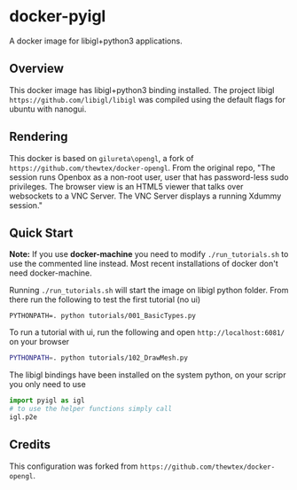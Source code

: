 docker-pyigl
=============
A docker image for libigl+python3 applications. 

Overview
--------
This docker image has libigl+python3 binding installed. The project libigl `https://github.com/libigl/libigl` was compiled 
using the default flags for ubuntu with nanogui.

Rendering
--------
This docker is based on `gilureta\opengl`, a fork of `https://github.com/thewtex/docker-opengl`. 
From the original repo, "The session runs Openbox as a non-root user, user that has password-less sudo privileges. 
The browser view is an HTML5 viewer that talks over websockets to a VNC Server. 
The VNC Server displays a running Xdummy session."

Quick Start
--------
__Note:__ If you use __docker-machine__ you need to modify `./run_tutorials.sh` to use the commented line instead. Most recent installations of docker don't need docker-machine.

Running `./run_tutorials.sh` will start the image on libigl python folder. 
From there run the following to test the first tutorial (no ui)
```
PYTHONPATH=. python tutorials/001_BasicTypes.py
```
To run a tutorial with ui, run the following and open `http://localhost:6081/` on your browser
```bash
PYTHONPATH=. python tutorials/102_DrawMesh.py
```
The libigl bindings have been installed on the system python, on your scripr you only need to use
```python
import pyigl as igl
# to use the helper functions simply call
igl.p2e
```

Credits
-------

This configuration was forked from `https://github.com/thewtex/docker-opengl`.
